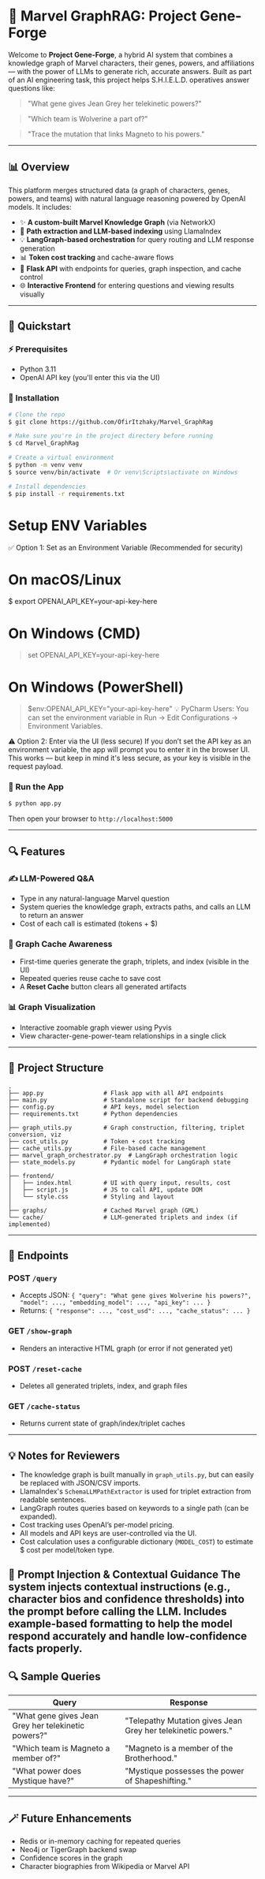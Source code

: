 # 🚀 Marvel GraphRAG: Project Gene-Forge

Welcome to **Project Gene-Forge**, a hybrid AI system that combines a knowledge graph of Marvel characters, their genes, powers, and affiliations — with the power of LLMs to generate rich, accurate answers. Built as part of an AI engineering task, this project helps S.H.I.E.L.D. operatives answer questions like:

> "What gene gives Jean Grey her telekinetic powers?"

> "Which team is Wolverine a part of?"

> "Trace the mutation that links Magneto to his powers."

---

## 📊 Overview

This platform merges structured data (a graph of characters, genes, powers, and teams) with natural language reasoning powered by OpenAI models. It includes:

* ✨ **A custom-built Marvel Knowledge Graph** (via NetworkX)
* 🧐 **Path extraction and LLM-based indexing** using LlamaIndex
* 💡 **LangGraph-based orchestration** for query routing and LLM response generation
* 📊 **Token cost tracking** and cache-aware flows
* 📆 **Flask API** with endpoints for queries, graph inspection, and cache control
* 🌐 **Interactive Frontend** for entering questions and viewing results visually

---

## 🚀 Quickstart

### ⚡ Prerequisites

* Python 3.11
* OpenAI API key (you'll enter this via the UI)

### 🔧 Installation

```bash
# Clone the repo
$ git clone https://github.com/OfirItzhaky/Marvel_GraphRag

# Make sure you're in the project directory before running
$ cd Marvel_GraphRag

# Create a virtual environment
$ python -m venv venv
$ source venv/bin/activate  # Or venv\Scripts\activate on Windows

# Install dependencies
$ pip install -r requirements.txt
```
# Setup ENV Variables

✅ Option 1: Set as an Environment Variable (Recommended for security)
# On macOS/Linux
$ export OPENAI_API_KEY=your-api-key-here

# On Windows (CMD)
> set OPENAI_API_KEY=your-api-key-here

# On Windows (PowerShell)
> $env:OPENAI_API_KEY="your-api-key-here"
💡 PyCharm Users:
You can set the environment variable in Run → Edit Configurations → Environment Variables.

⚠️ Option 2: Enter via the UI (less secure)
If you don’t set the API key as an environment variable, the app will prompt you to enter it in the browser UI.
This works — but keep in mind it's less secure, as your key is visible in the request payload.

### 🚀 Run the App

```bash
$ python app.py
```

Then open your browser to `http://localhost:5000`

---

## 🔍 Features

### ✍️ LLM-Powered Q\&A

* Type in any natural-language Marvel question
* System queries the knowledge graph, extracts paths, and calls an LLM to return an answer
* Cost of each call is estimated (tokens + \$)

### 📁 Graph Cache Awareness

* First-time queries generate the graph, triplets, and index (visible in the UI)
* Repeated queries reuse cache to save cost
* A **Reset Cache** button clears all generated artifacts

### 📊 Graph Visualization

* Interactive zoomable graph viewer using Pyvis
* View character-gene-power-team relationships in a single click

---

## 🔹 Project Structure

```
.
├── app.py                 # Flask app with all API endpoints
├── main.py                # Standalone script for backend debugging
├── config.py              # API keys, model selection
├── requirements.txt       # Python dependencies
│
├── graph_utils.py         # Graph construction, filtering, triplet conversion, viz
├── cost_utils.py          # Token + cost tracking
├── cache_utils.py         # File-based cache management
├── marvel_graph_orchestrator.py  # LangGraph orchestration logic
├── state_models.py        # Pydantic model for LangGraph state
│
├── frontend/
│   ├── index.html         # UI with query input, results, cost
│   ├── script.js          # JS to call API, update DOM
│   └── style.css          # Styling and layout
│
├── graphs/                # Cached Marvel graph (GML)
└── cache/                 # LLM-generated triplets and index (if implemented)
```

---

## 🚷 Endpoints

### POST `/query`

* Accepts JSON: `{ "query": "What gene gives Wolverine his powers?", "model": ..., "embedding_model": ..., "api_key": ... }`
* Returns: `{ "response": ..., "cost_usd": ..., "cache_status": ... }`

### GET `/show-graph`

* Renders an interactive HTML graph (or error if not generated yet)

### POST `/reset-cache`

* Deletes all generated triplets, index, and graph files

### GET `/cache-status`

* Returns current state of graph/index/triplet caches

---

## 💡 Notes for Reviewers

* The knowledge graph is built manually in `graph_utils.py`, but can easily be replaced with JSON/CSV imports.
* LlamaIndex's `SchemaLLMPathExtractor` is used for triplet extraction from readable sentences.
* LangGraph routes queries based on keywords to a single path (can be expanded).
* Cost tracking uses OpenAI’s per-model pricing.
* All models and API keys are user-controlled via the UI.
* Cost calculation uses a configurable dictionary (`MODEL_COST`) to estimate $ cost per model/token type.

📌 Prompt Injection & Contextual Guidance
The system injects contextual instructions (e.g., character bios and confidence thresholds) into the prompt before calling the LLM.
Includes example-based formatting to help the model respond accurately and handle low-confidence facts properly.
---

## 🔍 Sample Queries

| Query                                               | Response                                                     |
| --------------------------------------------------- | ------------------------------------------------------------ |
| "What gene gives Jean Grey her telekinetic powers?" | "Telepathy Mutation gives Jean Grey her telekinetic powers." |
| "Which team is Magneto a member of?"                | "Magneto is a member of the Brotherhood."                    |
| "What power does Mystique have?"                    | "Mystique possesses the power of Shapeshifting."             |

---


## 🪄 Future Enhancements

* Redis or in-memory caching for repeated queries
* Neo4j or TigerGraph backend swap
* Confidence scores in the graph
* Character biographies from Wikipedia or Marvel API


